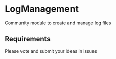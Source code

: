 # LogManagement
Community module to create and manage log files

## Requirements

Please vote and submit your ideas in issues
